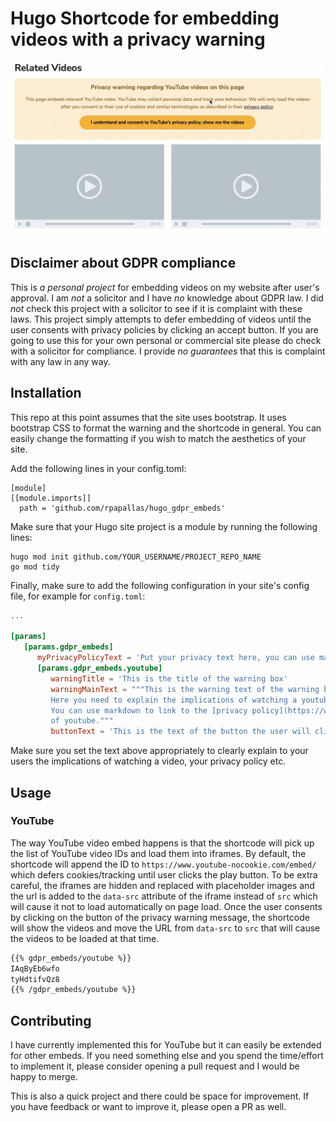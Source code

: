 # Hugo Shortcode for embedding videos with a privacy warning

<p align="center">
  <img src="repo_files/demo.gif">
</p>

## Disclaimer about GDPR compliance

This is *a personal project* for embedding videos on my website after user's
approval. I am *not* a solicitor and I have *no*
knowledge about GDPR law. I did *not* check this project with a solicitor
to see if it is complaint with these laws. This project simply attempts to defer
embedding of videos until the user consents with privacy policies by clicking
an accept button. If you are going to use this for your own personal
 or commercial site please do check with a solicitor for compliance. I
provide *no guarantees* that this is complaint with any law in any way.

## Installation

This repo at this point assumes that the site uses bootstrap. It uses bootstrap
CSS to format the warning and the shortcode in general. You can easily change
the formatting if you wish to match the aesthetics of your site.

Add the following lines in your config.toml:

```
[module]
[[module.imports]]
  path = 'github.com/rpapallas/hugo_gdpr_embeds'
```

Make sure that your Hugo site project is a module by running the
following lines:

```
hugo mod init github.com/YOUR_USERNAME/PROJECT_REPO_NAME
go mod tidy
```

Finally, make sure to add the following configuration in your site's config
file, for example for `config.toml`:

```toml
...

[params]
   [params.gdpr_embeds]
      myPrivacyPolicyText = 'Put your privacy text here, you can use markdown to link to your [privacy policy](/privacy) page.'
      [params.gdpr_embeds.youtube]
         warningTitle = 'This is the title of the warning box'
         warningMainText = """This is the warning text of the warning box.
         Here you need to explain the implications of watching a youtube video.
         You can use markdown to link to the [privacy policy](https://www.....) 
         of youtube."""
         buttonText = 'This is the text of the button the user will click to agree to show the videos'
```

Make sure you set the text above appropriately to clearly explain to your users
the implications of watching a video, your privacy policy etc.

## Usage

### YouTube

The way YouTube video embed happens is that the shortcode will pick up
the list of YouTube video IDs and load them into iframes. By default, the
shortcode will append the ID to `https://www.youtube-nocookie.com/embed/` which
defers cookies/tracking until user clicks the play button. To be extra careful,
the iframes are hidden and replaced with placeholder images and the url is
added to the `data-src` attribute of the iframe instead of `src` 
which will cause it not to load automatically on page load. Once the user
consents by clicking on the button of the privacy warning message, the 
shortcode will show the videos and move the URL from `data-src` to `src` that 
will cause the videos to be loaded at that time.


```md
{{% gdpr_embeds/youtube %}}
IAqByEb6wfo
tyHdtifvQz8
{{% /gdpr_embeds/youtube %}}
```


## Contributing

I have currently implemented this for YouTube but it can easily be extended
for other embeds. If you need something else and you spend the time/effort to
implement it, please consider opening a pull request and I would be happy
to merge.

This is also a quick project and there could be space for improvement. If you 
have feedback or want to improve it, please open a PR as well.

